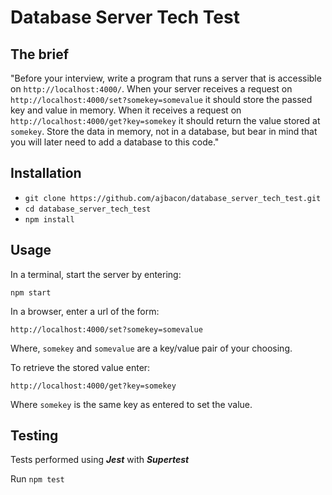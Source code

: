 # Database Server Tech Test

## The brief

"Before your interview, write a program that runs a server that is accessible on `http://localhost:4000/`. When your server receives a request on `http://localhost:4000/set?somekey=somevalue` it should store the passed key and value in memory. When it receives a request on `http://localhost:4000/get?key=somekey` it should return the value stored at `somekey`. Store the data in memory, not in a database, but bear in mind that you will later need to add a database to this code."

## Installation

- ```git clone https://github.com/ajbacon/database_server_tech_test.git```
- ```cd database_server_tech_test```
- ```npm install```

## Usage

In a terminal, start the server by entering:

```npm start```

In a browser, enter a url of the form:

```http://localhost:4000/set?somekey=somevalue```

Where, ```somekey``` and ```somevalue``` are a key/value pair of your choosing.

To retrieve the stored value enter:

```http://localhost:4000/get?key=somekey```

Where ```somekey``` is the same key as entered to set the value.

## Testing

Tests performed using ***Jest*** with ***Supertest***

Run ```npm test```


